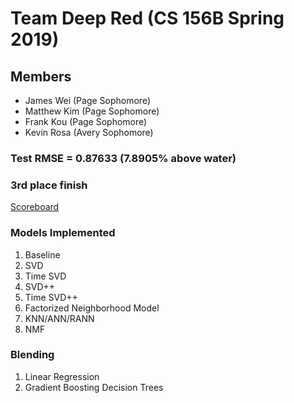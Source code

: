 # Team Deep Red (CS 156B Spring 2019)

## Members

* James Wei (Page Sophomore)
* Matthew Kim (Page Sophomore)
* Frank Kou (Page Sophomore)
* Kevin Rosa (Avery Sophomore)

### Test RMSE = 0.87633 (7.8905% above water)
### 3rd place finish

[Scoreboard](http://cs156.caltech.edu/scoreboard/board/)

### Models Implemented

1. Baseline
2. SVD
3. Time SVD
4. SVD++
5. Time SVD++
6. Factorized Neighborhood Model
7. KNN/ANN/RANN
8. NMF

### Blending

1. Linear Regression
2. Gradient Boosting Decision Trees
